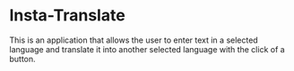 # Insta-Translate
This is an application that allows the user to enter text in a selected language and translate it into another selected language with the click of a button.
